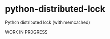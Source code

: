 python-distributed-lock
=======================

Python distributed lock (with memcached)

WORK IN PROGRESS


